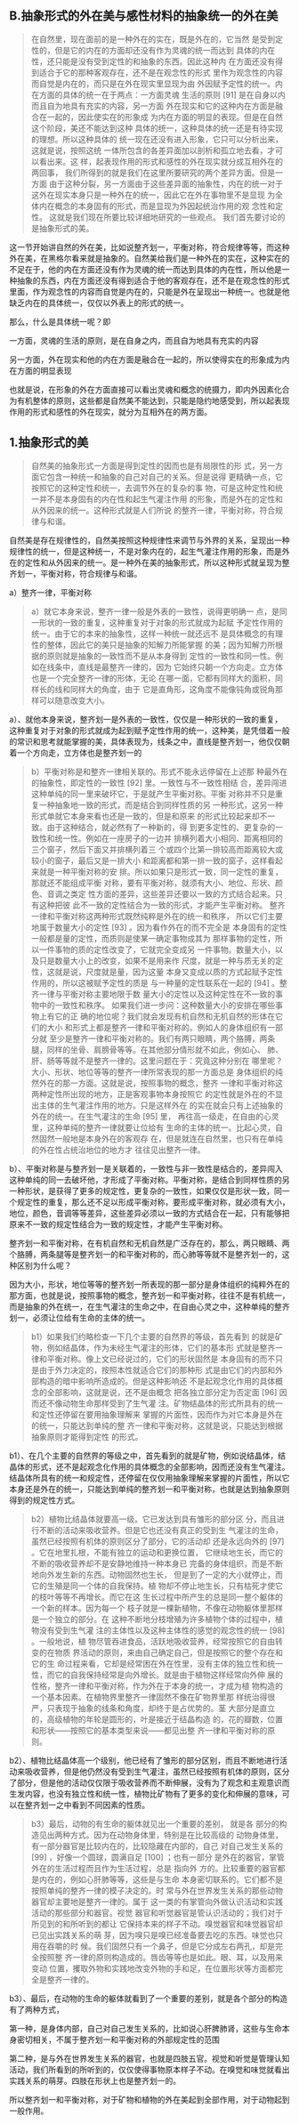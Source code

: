 <h2>B.抽象形式的外在美与感性材料的抽象统一的外在美</h2><blockquote data-pid="mhn14ubq">在⾃然⾥，现在⾯前的是⼀种外在的实在，既是外在的，它当然 是受到定性的，但是它的内在的⽅⾯却还没有作为灵魂的统⼀⽽达到 具体的内在性，还只能是没有受到定性的和抽象的东⻄。因此这种内 在⽅⾯还没有得到适合于它的那种客观存在，还不是在观念性的形式 ⾥作为观念性的内容⽽⾃觉是内在的，⽽只是在外在现实⾥显现为由 外因赋予定性的统⼀。内在⽅⾯的具体的统⼀在于两点：⼀⽅⾯灵魂 ⽣活的原则 [91] 是在⾃⾝以内⽽且⾃为地具有充实的内容，另⼀⽅⾯ 外在现实和它的这种内在⽅⾯是融合在⼀起的，因此使实在的形象成 为内在⽅⾯的明显的表现。但是在⾃然这个阶段，美还不能达到这种 具体的统⼀，这种具体的统⼀还是有待实现的理想。所以这种具体的 统⼀现在还没有进⼊形象，它只可以分析出来，这就是说，按照这统 ⼀体所包含的各差异⾯加以剖析和孤⽴地去看，才可以看出来。这 样，起表现作⽤的形式和感性的外在现实就分成互相外在的两回事， 我们所得到的就是我们在这⾥所要研究的两个差异⽅⾯。但是⼀⽅⾯ 由于这种分裂，另⼀⽅⾯由于这些差异⾯的抽象性，内在的统⼀对于 这外在现实本⾝只是⼀种外在的统⼀，因此它在外在事物⾥不是显现 为全体内在概念的本⾝固有的形式，⽽是显现为外因起统治作⽤的观 念性和定性。 这就是我们现在所要⽐较详细地研究的⼀些观点。 我们⾸先要讨论的是抽象形式的美。</blockquote><p data-pid="efOrwAbj">这一节开始讲自然的外在美，比如说整齐划一，平衡对称，符合规律等等，而这种外在美，在黑格尔看来就是抽象的。自然美给我们是一种外在的实在，这种实在的不足在于，他的内在方面还没有作为灵魂的统一而达到具体的内在性，所以他是一种抽象的东西，内在方面还没有得到适合于他的客观存在，还不是在观念性的形式里面，作为观念性的内容而自觉是内在的，只能是外在呈现出一种统一。也就是他缺乏内在的具体统一，仅仅以外表上的形式的统一。</p><p data-pid="D9u-e-FL">那么，什么是具体统一呢？即</p><p data-pid="fhx-paVa">一方面，灵魂的生活的原则，是在自身之内，而且自为地具有充实的内容</p><p data-pid="DYH8efY4">另一方面，外在现实和他的内在方面是融合在一起的，所以使得实在的形象成为内在方面的明显表现</p><p data-pid="ZqAAhI-g">也就是说，在形象的外在方面直接可以看出灵魂和概念的统摄力，即内外因素化合为有机整体的原则，这些都是自然美不能达到，只能是隐约地感受到，所以起表现作用的形式和感性的外在现实，就分为互相外在的两方面。</p><h2>1.抽象形式的美</h2><blockquote data-pid="h2yYksVL">⾃然美的抽象形式⼀⽅⾯是得到定性的因⽽也是有局限性的形 式，另⼀⽅⾯它包含⼀种统⼀和抽象的⾃⼰对⾃⼰的关系。但是说得 更精确⼀点，它按照它的这种定性和统⼀，去调节外在的复杂的事 物，可是这种定性和统⼀并不是本⾝固有的内在性和起⽣⽓灌注作⽤ 的形象，⽽是外在的定性和从外因来的统⼀。这种形式就是⼈们所说 的整⻬⼀律，平衡对称，符合规律与和谐。</blockquote><p data-pid="IkhHzw1N">自然美是存在规律性的，自然美按照这种规律性来调节与外界的关系，呈现出一种规律性的统一，但是这种统一，不是对象内在的，起生气灌注作用的形象，而是外在的定性和从外因来的统一。是一种外在美的抽象形式，所以这种形式就呈现为整齐划一，平衡对称，符合规律与和谐。</p><p data-pid="6CvvUhvG">a）整齐⼀律，平衡对称</p><blockquote data-pid="GLrJAcwX">a）就它本⾝来说，整⻬⼀律⼀般是外表的⼀致性，说得更明确⼀ 点，是同⼀形状的⼀致的重复，这种重复对于对象的形式就成为起赋 予定性作⽤的统⼀。由于它的本来的抽象性，这样⼀种统⼀就还远不 是具体概念的有理性的整体，因此它的美只是抽象的知解⼒所能掌握 的美；因为知解⼒所根据的原则就是抽象的⼀致性⽽不是从本⾝得到 定性的⼀致性和同⼀性。例如在线条中，直线是最整⻬⼀律的，因为 它始终只朝⼀个⽅向⾛。⽴⽅体也是⼀个完全整⻬⼀律的形体，⽆论 在哪⼀⾯，它都有同样⼤的⾯积，同样⻓的线和同样⼤的⾓度，由于 它是直⾓形，这⾓度不能像钝⾓或锐⾓那样可以随意改变⼤⼩。 </blockquote><p data-pid="4Am6bimX">a）、就他本身来说，整齐划一是外表的一致性，仅仅是一种形状的一致的重复，这种重复对于对象的形式就成为起到赋予定性作用的统一，这种美，是凭借着一般的常识和思考就能掌握的美，具体表现为，线条之中，直线是整齐划一，他仅仅朝着一个方向走，立方体也是整齐划一的</p><blockquote data-pid="2rZ61z_K">b）平衡对称是和整⻬⼀律相关联的。形式不能永远停留在上述那 种最外在的抽象性，即定性的⼀致性 [92] ⾥。⼀致性与不⼀致性相结 合，差异闯进这种单纯的同⼀⾥来破坏它，于是就产⽣平衡对称。平衡 对称并不只是重复⼀种抽象地⼀致的形式，⽽是结合到同样性质的另 ⼀种形式，这另⼀种形式单就它本⾝来看也还是⼀致的，但是和原来 的形式⽐较起来却不⼀致。由于这种结合，就必然有了⼀种新的，得 到更多定性的、更复杂的⼀致性和统⼀性。例如在⼀座房⼦的⼀边并 排横列着⼤⼩相同、距离相同的三个窗⼦，然后下⾯⼜并排横列着三 个或四个⽐第⼀排较⾼⽽距离较⼤或较⼩的窗⼦，最后⼜是⼀排⼤⼩ 和距离都和第⼀排⼀致的窗⼦，这样看起来就是⼀种平衡对称的安 排。所以如果只是形式⼀致，同⼀定性的重复，那就还不能组成平衡 对称，要有平衡对称，就须有⼤⼩、地位、形状、颜⾊、⾳调之类定 性⽅⾯的差异，这些差异还要以⼀致的⽅式结合起来。只有这种把彼 此不⼀致的定性结合为⼀致的形式，才能产⽣平衡对称。 整⻬⼀律和平衡对称这两种形式既然纯粹是外在的统⼀和秩序， 所以它们主要地属于数量⼤⼩的定性 [93] 。因为看作外在的⽽不完全是 本⾝固有的定性⼀般都是量的定性，⽽质则是使某⼀确定事物成其为 那样事物的定性，所以⼀件事物的质的定性改变了，它就完全变成另 ⼀件事物。数量⼤⼩，以及只是数量⼤⼩上的改变，如果不是⽤来作 尺度，就是⼀种与质⽆关的定性，这就是说，尺度就是量，因为这量 本⾝⼜变成以质的⽅式起赋予定性作⽤的，所以这被赋予定性的质是 与⼀种量的定性联系在⼀起的 [94] 。整⻬⼀律与平衡对称主要地限于数 量⼤⼩的定性以及这种定性在不⼀致的事物中的⼀致性和秩序。 如果我们进⼀步问：这种数量⼤⼩的安排在哪些事物上有它的正 确的地位呢？我们就会发现有机⾃然和⽆机⾃然的形体在它们的⼤⼩ 和形式上都是整⻬⼀律和平衡对称的。例如⼈的⾝体组织有⼀部分就 ⾄少是整⻬⼀律和平衡对称的。我们有两只眼睛，两个胳膊，两条 腿，同样的坐⾻、肩膀⾻等等。在其他部分情形就不如此，例如⼼、 肺、肝、肠等等就不是整⻬⼀律的。这⾥问题在于：究竟这种分别在 哪⾥呢？⼤⼩、形状、地位等等的整⻬⼀律所常表现的那⼀⽅⾯总是 ⾝体组织的纯然外在的那⼀⽅⾯。这就是说，按照事物的概念，整⻬ ⼀律和平衡对称这两种定性所出现的地⽅，正是客观事物本⾝按照它 的定性就是外在的不显出主体的⽣⽓灌注作⽤的地⽅。只是这样外在 的实在就会只有上述抽象的外在的统⼀。在⽣⽓灌注的⽣命 [95] ⾥， 再往⾼⼀级⾛，在⾃由的⼼灵⾥，这种单纯的整⻬⼀律就要让位给有 ⽣命的主体的统⼀。⽐起⼼灵，⾃然固然⼀般地是本⾝外在的客观存 在，但是就连在⾃然⾥，也只有在单纯的外在性占统治地位的地⽅才 往往⻅出整⻬⼀律。</blockquote><p data-pid="4RZNw5aU">b）、平衡对称是与整齐划一是关联着的，一致性与非一致性是结合的，差异闯入这种单纯的同一去破坏他，才形成了平衡对称。平衡对称，是结合到同样性质的另一种形状，是获得了更多的规定性，更复杂的一致性，如果仅仅是形状一致，同一个规定性的重复，那么还不足以形成平衡对称，要形成平衡对称，就必须有大小，地位，颜色，音调等等差异，这些差异必须以一致的方式结合在一起，只有能够把原来不一致的规定性结合为一致的规定性，才能产生平衡对称。</p><p data-pid="NStwigt-">整齐划一和平衡对称，在有机自然和无机自然是广泛存在的，那么，两只眼睛、两个胳膊，两条腿等是整齐划一的和平衡对称的，而心肺等等就不是整齐划一的，这种区别为什么呢？</p><p data-pid="OXrhpozz">因为大小，形状，地位等等的整齐划一所表现的那一部分是身体组织的纯粹外在的那方面，也就是说，按照事物的概念，整齐划一和平衡对称，往往不是有机统一，而是抽象的外在统一，在生气灌注的生命之中，在自由心灵之中，这种单纯的整齐划一，必须让位给有生命的主体的统一。</p><blockquote data-pid="RLsiYHjw">b1）如果我们约略检查⼀下⼏个主要的⾃然界的等级，⾸先看到 的就是矿物，例如结晶体，作为未经⽣⽓灌注的形体，它们的基本形 式就是整⻬⼀律和平衡对称。像上⽂已经说过的，它们的形状固然是 本⾝固有的⽽不只是由于外⼒决定的，按照本性就适合它们的那种形 式是由它们的内部和外部构造的暗中影响所造成的。但是这种影响还 不是起观念化作⽤的具体概念的全部影响，这就是说，还不是由概念 把各独⽴部分定为否定⾯ [96] 因⽽还不像动物⽣命那样受到了⽣⽓灌 注。矿物结晶体的形式所具有的统⼀和定性还停留在要⽤抽象理解来 掌握的⽚⾯性，因⽽作为对它本⾝是外在的统⼀，只能达到单纯的整 ⻬⼀律和平衡对称，这就是说，只能达到根据抽象原则才能得到定性 的形式。</blockquote><p data-pid="hlLjL40u">b1）、在几个主要的自然界的等级之中，首先看到的就是矿物，例如说结晶体，结晶体的形式，还不是起观念化作用的具体概念的全部影响，因而还没有生气灌注。结晶体所具有的统一和规定性，还停留在仅仅用抽象理解来掌握的片面性，所以它本身还是外在的统一，只能达到单纯的整齐划一和平衡对称，也就是达到抽象原则得到的规定性方式。</p><blockquote data-pid="8WYiJNa3">b2）植物⽐结晶体就要⾼⼀级。它已发达到具有雏形的部分区 分，⽽且进⾏不断的活动来吸收营养。但是它也还没有真正的受到⽣ ⽓灌注的⽣命，虽然已经按照有机体的原则区分了部分，它的活动却 还是永远向外的 [97] 。它在地⾥扎根，不能有独⽴的运动和更换位置， 它继续地⽣⻓，⽽它的不断的吸收营养却不是安静地维持⼀种本⾝已 完备的⾝体组织，⽽是不断地向外发⽣新的东⻄。动物固然也⽣⻓， 但是到了⼀定的⼤⼩就停⽌，⽽它的⽣殖是同⼀个体的⾃我保持。植 物却不停⽌地⽣⻓，只有枯死才使它的枝叶等等不再增⻓。⽽它在这 ⽣⻓过程中所产⽣的总是同⼀整个躯体的⼀个新的样本。因为每⼀个 枝⼦就是⼀棵新植物，不像在动物躯体⾥那样是⼀个独⽴的部分。在 这种不断地分枝增殖为许多植物个体的过程中，植物没有受到⽣⽓灌 注的主体性以及这种主体性的感觉的观念性的统⼀ [98] 。⼀般地说，植 物尽管吞进⾷品，活跃地吸收营养，经常按照它的⾃由转变的在物质 界活动的原则，来由⾃⼰确定⾃⼰，但是按照它的整个存在和它的⽣ 命过程来看，它却是经常困在外在性⾥，没有主体的独⽴性和统⼀ 性，⽽它的⾃我保持经常是向外增⻓。就是由于植物这样经常向外伸 展的性格，整⻬⼀律和平衡对称，作为外在于本⾝的统⼀，才成为植 物构造的⼀个基本因素。在植物界⾥整⻬⼀律固然不像在矿物界⾥那 样统治得很严，只表现于抽象的线条和⾓度，却终于是占优势的。茎 ⼤部分是直⽴的，⾼级植物的年轮是圆形的，叶是接近于结晶构造 的，花的瓣数，位置和形状——按照它的基本类型来说——都⻅出整 ⻬⼀律和平衡对称的原则。 </blockquote><p data-pid="2cc3mfQ9">b2）、植物比结晶体高一个级别，他已经有了雏形的部分区别，而且不断地进行活动来吸收营养，但是他仍然没有受到生气灌注，虽然已经按照有机体的原则，区分了部分，但是他的活动仅仅限于吸收营养而不断伸展，没有为了观念和主观意识而生发内容，也没有独立性和统一性，植物比矿物有了更多的变化和伸展的意味，可以在整齐划一之中看到不同因素的性质。</p><blockquote data-pid="vQXEqoNy">b3）最后，动物的有⽣命的躯体就⻅出⼀个重要的差别， 就是各 部分的构造⻅出两种⽅式。因为在动物⾝体⾥，特别是在⽐较⾼级的 动物⾝体⾥，有⼀部分器官是⽐较内在的，⽐较隐藏在内部的，⾃⼰ 对⾃⼰发⽣关系的 [99] ，好像⼀个圆球，圆满⾃⾜ [100] ；也有⼀部分 是外在的器官，掌管外在的⽣活过程⽽且作为⽣活过程，总是 指向外 ⽅的。⽐较重要的器官都是内在的，例如⼼肝肺等等，这些是与⽣命 本⾝密切联系的。它们都不是按照单纯的整⻬⼀律的模⼦决定的。时 常与外在世界发⽣关系的那些动物器官却主要地是整⻬⼀律的。属于 这⼀类的有掌管向外做认识活动和实践活动的那些部分和器官。视觉 器官和听觉器官是管认识活动的；我们对于所⻅到的和所听到的都让 它保持本来的样⼦不动。嗅觉器官和味觉器官却已⻅出实践关系的萌 芽，因为嗅只是嗅已经准备要去吃的东⻄。味觉也只⽤在吞嚼的时 候。我们固然只有⼀个⿐⼦，但是它分成左右两孔，却是完全按照整 ⻬⼀律的原则构造成的。唇⻮等等也是如此。眼、⽿，以及⽤来变动 位置，攫取外物和实践地改变外物的⼿和⾜，在位置形状等⽅⾯都完 全是整⻬⼀律的。</blockquote><p data-pid="QOJvOh8z">b3）、最后，在动物的生命的躯体就看到了一个重要的差别，就是各个部分的构造有了两种方式，</p><p data-pid="GuQ454j1">第一种，是身体内部，自己对自己发生关系的，比如说心肝脾肺肾，这些与生命本身密切相关，不属于整齐划一和平衡对称的外部规定性的范围</p><p data-pid="eXgTapYS">第二种，是与外在世界发生关系的器官，也就是四肢五官。视觉和听觉是管理认知活动，我们所看到的所听到的，仅仅使得事物原本样子不动。在嗅觉和味觉就看出实践关系的萌芽。四肢在形状上也是整齐划一的。</p><p data-pid="gbbb8pTW">所以整齐划一和平衡对称，对于矿物和植物的外在美起到全部作用，对于动物起到一般作用。</p><p></p>